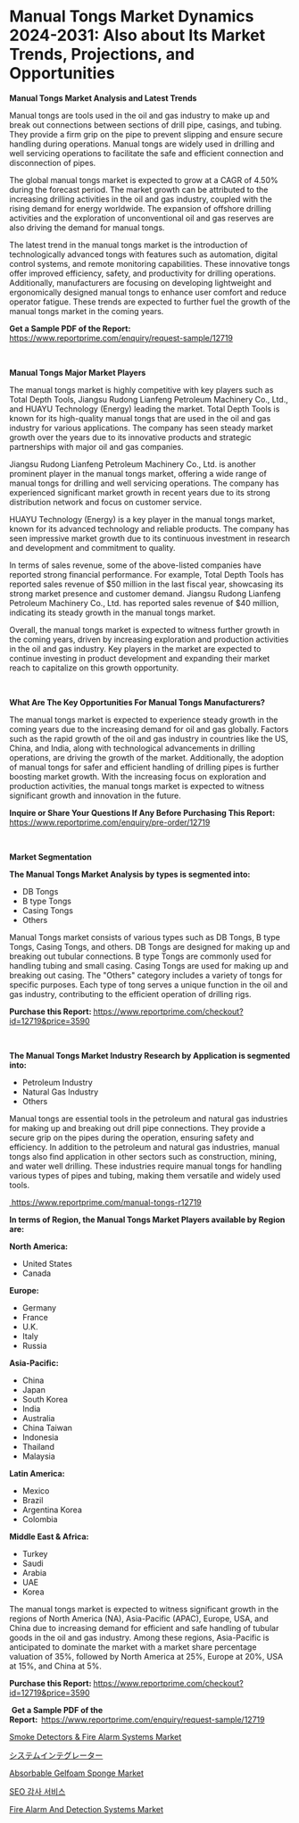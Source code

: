 <p><h1>Manual Tongs Market Dynamics 2024-2031: Also about Its Market Trends, Projections, and Opportunities</h1></p><p><strong>Manual Tongs Market Analysis and Latest Trends</strong></p>
<p><p>Manual tongs are tools used in the oil and gas industry to make up and break out connections between sections of drill pipe, casings, and tubing. They provide a firm grip on the pipe to prevent slipping and ensure secure handling during operations. Manual tongs are widely used in drilling and well servicing operations to facilitate the safe and efficient connection and disconnection of pipes.</p><p>The global manual tongs market is expected to grow at a CAGR of 4.50% during the forecast period. The market growth can be attributed to the increasing drilling activities in the oil and gas industry, coupled with the rising demand for energy worldwide. The expansion of offshore drilling activities and the exploration of unconventional oil and gas reserves are also driving the demand for manual tongs.</p><p>The latest trend in the manual tongs market is the introduction of technologically advanced tongs with features such as automation, digital control systems, and remote monitoring capabilities. These innovative tongs offer improved efficiency, safety, and productivity for drilling operations. Additionally, manufacturers are focusing on developing lightweight and ergonomically designed manual tongs to enhance user comfort and reduce operator fatigue. These trends are expected to further fuel the growth of the manual tongs market in the coming years.</p></p>
<p><strong>Get a Sample PDF of the Report:&nbsp;</strong> <a href="https://www.reportprime.com/enquiry/request-sample/12719">https://www.reportprime.com/enquiry/request-sample/12719</a></p>
<p>&nbsp;</p>
<p><strong>Manual Tongs Major Market Players</strong></p>
<p><p>The manual tongs market is highly competitive with key players such as Total Depth Tools, Jiangsu Rudong Lianfeng Petroleum Machinery Co., Ltd., and HUAYU Technology (Energy) leading the market. Total Depth Tools is known for its high-quality manual tongs that are used in the oil and gas industry for various applications. The company has seen steady market growth over the years due to its innovative products and strategic partnerships with major oil and gas companies.</p><p>Jiangsu Rudong Lianfeng Petroleum Machinery Co., Ltd. is another prominent player in the manual tongs market, offering a wide range of manual tongs for drilling and well servicing operations. The company has experienced significant market growth in recent years due to its strong distribution network and focus on customer service.</p><p>HUAYU Technology (Energy) is a key player in the manual tongs market, known for its advanced technology and reliable products. The company has seen impressive market growth due to its continuous investment in research and development and commitment to quality.</p><p>In terms of sales revenue, some of the above-listed companies have reported strong financial performance. For example, Total Depth Tools has reported sales revenue of $50 million in the last fiscal year, showcasing its strong market presence and customer demand. Jiangsu Rudong Lianfeng Petroleum Machinery Co., Ltd. has reported sales revenue of $40 million, indicating its steady growth in the manual tongs market.</p><p>Overall, the manual tongs market is expected to witness further growth in the coming years, driven by increasing exploration and production activities in the oil and gas industry. Key players in the market are expected to continue investing in product development and expanding their market reach to capitalize on this growth opportunity.</p></p>
<p>&nbsp;</p>
<p><strong>What Are The Key Opportunities For Manual Tongs Manufacturers?</strong></p>
<p><p>The manual tongs market is expected to experience steady growth in the coming years due to the increasing demand for oil and gas globally. Factors such as the rapid growth of the oil and gas industry in countries like the US, China, and India, along with technological advancements in drilling operations, are driving the growth of the market. Additionally, the adoption of manual tongs for safer and efficient handling of drilling pipes is further boosting market growth. With the increasing focus on exploration and production activities, the manual tongs market is expected to witness significant growth and innovation in the future.</p></p>
<p><strong>Inquire or Share Your Questions If Any Before Purchasing This Report:</strong> <a href="https://www.reportprime.com/enquiry/pre-order/12719">https://www.reportprime.com/enquiry/pre-order/12719</a></p>
<p>&nbsp;</p>
<p><strong>Market Segmentation</strong></p>
<p><strong>The Manual Tongs Market Analysis by types is segmented into:</strong></p>
<p><ul><li>DB Tongs</li><li>B type Tongs</li><li>Casing Tongs</li><li>Others</li></ul></p>
<p><p>Manual Tongs market consists of various types such as DB Tongs, B type Tongs, Casing Tongs, and others. DB Tongs are designed for making up and breaking out tubular connections. B type Tongs are commonly used for handling tubing and small casing. Casing Tongs are used for making up and breaking out casing. The "Others" category includes a variety of tongs for specific purposes. Each type of tong serves a unique function in the oil and gas industry, contributing to the efficient operation of drilling rigs.</p></p>
<p><strong>Purchase this Report:&nbsp;</strong><a href="https://www.reportprime.com/checkout?id=12719&price=3590">https://www.reportprime.com/checkout?id=12719&price=3590</a></p>
<p>&nbsp;</p>
<p><strong>The Manual Tongs Market Industry Research by Application is segmented into:</strong></p>
<p><ul><li>Petroleum Industry</li><li>Natural Gas Industry</li><li>Others</li></ul></p>
<p><p>Manual tongs are essential tools in the petroleum and natural gas industries for making up and breaking out drill pipe connections. They provide a secure grip on the pipes during the operation, ensuring safety and efficiency. In addition to the petroleum and natural gas industries, manual tongs also find application in other sectors such as construction, mining, and water well drilling. These industries require manual tongs for handling various types of pipes and tubing, making them versatile and widely used tools.</p></p>
<p><a href="https://www.reportprime.com/manual-tongs-r12719">&nbsp;https://www.reportprime.com/manual-tongs-r12719</a></p>
<p><strong>In terms of Region, the Manual Tongs Market Players available by Region are:</strong></p>
<p>
    <p> <strong> North America: </strong>
        <ul>
            <li>United States</li>
            <li>Canada</li>
        </ul>
        </p> 
    <p> <strong> Europe: </strong>
        <ul>
            <li>Germany</li>
            <li>France</li>
            <li>U.K.</li>
            <li>Italy</li>
            <li>Russia</li>
        </ul>
        </p> 
    <p> <strong> Asia-Pacific: </strong>
        <ul>
            <li>China</li>
            <li>Japan</li>
            <li>South Korea</li>
            <li>India</li>
            <li>Australia</li>
            <li>China Taiwan</li>
            <li>Indonesia</li>
            <li>Thailand</li>
            <li>Malaysia</li>
        </ul>
        </p> 
    <p> <strong> Latin America: </strong>
        <ul>
            <li>Mexico</li>
            <li>Brazil</li>
            <li>Argentina Korea</li>
            <li>Colombia</li>
        </ul>
        </p> 
    <p> <strong> Middle East & Africa: </strong>
        <ul>
            <li>Turkey</li>
            <li>Saudi</li>
            <li>Arabia</li>
            <li>UAE</li>
            <li>Korea</li>
        </ul>
    </p>
    </p>
<p><p>The manual tongs market is expected to witness significant growth in the regions of North America (NA), Asia-Pacific (APAC), Europe, USA, and China due to increasing demand for efficient and safe handling of tubular goods in the oil and gas industry. Among these regions, Asia-Pacific is anticipated to dominate the market with a market share percentage valuation of 35%, followed by North America at 25%, Europe at 20%, USA at 15%, and China at 5%.</p></p>
<p><strong>Purchase this Report: </strong><a href="https://www.reportprime.com/checkout?id=12719&price=3590">https://www.reportprime.com/checkout?id=12719&price=3590</a></p>
<p>&nbsp;<strong>Get a Sample PDF of the Report:&nbsp;&nbsp;</strong><a href="https://www.reportprime.com/enquiry/request-sample/12719">https://www.reportprime.com/enquiry/request-sample/12719</a></p>
<p><strong></strong></p>
<p><p><a href="https://github.com/LibbySpencer2018/Market-Research-Report-List-1/blob/main/smoke-detectors-fire-alarm-systems-market.md">Smoke Detectors & Fire Alarm Systems Market</a></p><p><a href="https://github.com/KaliMetz2023/Market-Research-Report-List-1/blob/main/920488975936.md">システムインテグレーター</a></p><p><a href="https://www.linkedin.com/pulse/absorbable-gelfoam-sponge-market-comprehensive-assessment-0km7f?trackingId=STatjY9X5WIC951we7gpog%3D%3D">Absorbable Gelfoam Sponge Market</a></p><p><a href="https://medium.com/@heatherelasquez5675/2024%EB%85%84%EB%B6%80%ED%84%B0-2031%EB%85%84%EA%B9%8C%EC%A7%80%EC%9D%98-%EA%B8%B0%EA%B0%84-%EB%8F%99%EC%95%88-seo-%EA%B0%90%EC%82%AC-%EC%84%9C%EB%B9%84%EC%8A%A4-%EC%8B%9C%EC%9E%A5-%EB%B6%84%EC%84%9D-%EB%B0%8F-%EA%B7%9C%EB%AA%A8-%EC%98%88%EC%B8%A1-1ea1e2a5999e">SEO 감사 서비스</a></p><p><a href="https://github.com/ashman753/Market-Research-Report-List-1/blob/main/fire-alarm-and-detection-systems-market.md">Fire Alarm And Detection Systems Market</a></p></p>